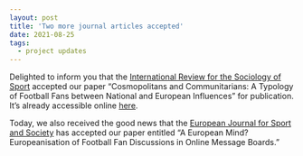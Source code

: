 ```yaml
---
layout: post
title: 'Two more journal articles accepted'
date: 2021-08-25
tags:
  - project updates
---
```


Delighted to inform you that the [International Review for the Sociology of Sport](https://journals.sagepub.com/home/irs) accepted our paper “Cosmopolitans and Communitarians: A Typology of Football Fans between National and European Influences” for publication. It’s already accessible online [here](https://journals.sagepub.com/doi/full/10.1177/10126902211028147).
 
Today, we also received the good news that the [European Journal for Sport and Society](https://www.tandfonline.com/toc/ress20/current) has accepted our paper entitled “A European Mind? Europeanisation of Football Fan Discussions in Online Message Boards.”
